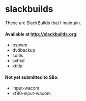 slackbuilds
===========

These are SlackBuilds that I maintain.

#### Available at http://slackbuilds.org:

* bspwm
* dvdbackup
* sutils
* sxhkd
* xtitle

#### Not yet submitted to SBo:

* input-wacom
* xf86-input-wacom
